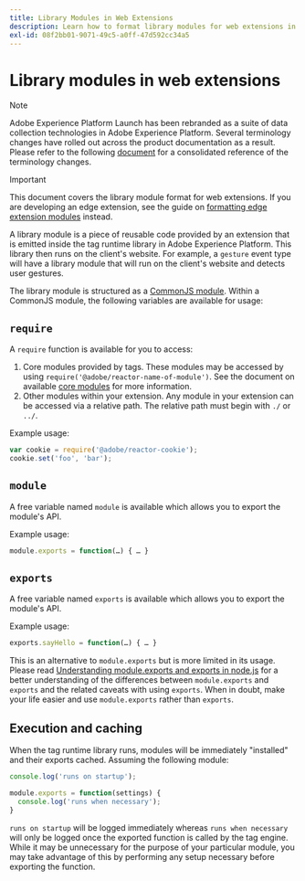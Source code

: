 ```yaml
---
title: Library Modules in Web Extensions
description: Learn how to format library modules for web extensions in Adobe Experience Platform.
exl-id: 08f2bb01-9071-49c5-a0ff-47d592cc34a5
---
```

# Library modules in web extensions

>[!NOTE]
>
>Adobe Experience Platform Launch has been rebranded as a suite of data collection technologies in Adobe Experience Platform. Several terminology changes have rolled out across the product documentation as a result. Please refer to the following [document](../../term-updates.md) for a consolidated reference of the terminology changes.

>[!IMPORTANT]
>
>This document covers the library module format for web extensions. If you are developing an edge extension, see the guide on [formatting edge extension modules](../edge/format.md) instead.

A library module is a piece of reusable code provided by an extension that is emitted inside the tag runtime library in Adobe Experience Platform. This library then runs on the client's website. For example, a `gesture` event type will have a library module that will run on the client's website and detects user gestures.

The library module is structured as a [CommonJS module](https://nodejs.org/api/modules.html#modules-commonjs-modules). Within a CommonJS module, the following variables are available for usage:

## `require`

A `require` function is available for you to access:

1. Core modules provided by tags. These modules may be accessed by using `require('@adobe/reactor-name-of-module')`. See the document on available [core modules](./core.md) for more information.
1. Other modules within your extension. Any module in your extension can be accessed via a relative path. The relative path must begin with `./` or `../`.

Example usage:

```javascript
var cookie = require('@adobe/reactor-cookie');
cookie.set('foo', 'bar');
```

## `module`

A free variable named `module` is available which allows you to export the module's API.

Example usage:

```javascript
module.exports = function(…) { … }
```

## `exports`

A free variable named `exports` is available which allows you to export the module's API.

Example usage:

```javascript
exports.sayHello = function(…) { … }
```

This is an alternative to `module.exports` but is more limited in its usage. Please read [Understanding module.exports and exports in node.js](https://www.sitepoint.com/understanding-module-exports-exports-node-js/) for a better understanding of the differences between `module.exports` and `exports` and the related caveats with using `exports`. When in doubt, make your life easier and use `module.exports` rather than `exports`.

## Execution and caching

When the tag runtime library runs, modules will be immediately "installed" and their exports cached. Assuming the following module:

```javascript
console.log('runs on startup');

module.exports = function(settings) {
  console.log('runs when necessary');
}
```

`runs on startup` will be logged immediately whereas `runs when necessary` will only be logged once the exported function is called by the tag engine. While it may be unnecessary for the purpose of your particular module, you may take advantage of this by performing any setup necessary before exporting the function.
